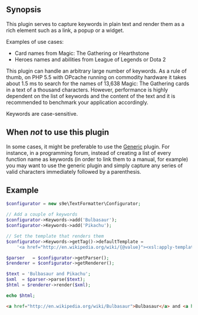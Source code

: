 ## Synopsis

This plugin serves to capture keywords in plain text and render them as a rich element such as a link, a popup or a widget.

Examples of use cases:

  * Card names from Magic: The Gathering or Hearthstone
  * Heroes names and abilities from League of Legends or Dota 2

This plugin can handle an arbitrary large number of keywords. As a rule of thumb, on PHP 5.5 with OPcache running on commodity hardware it takes about 1.5 ms to search for the names of 13,638 Magic: The Gathering cards in a text of a thousand characters. However, performance is highly dependent on the list of keywords and the content of the text and it is recommended to benchmark your application accordingly.

Keywords are case-sensitive.

## When *not* to use this plugin

In some cases, it might be preferable to use the [Generic](https://github.com/s9e/TextFormatter/tree/master/src/s9e/TextFormatter/Plugins/Generic) plugin. For instance, in a programming forum, instead of creating a list of every function name as keywords (in order to link them to a manual, for example) you may want to use the generic plugin and simply capture any series of valid characters immediately followed by a parenthesis.

## Example

```php
$configurator = new s9e\TextFormatter\Configurator;

// Add a couple of keywords
$configurator->Keywords->add('Bulbasaur');
$configurator->Keywords->add('Pikachu');

// Set the template that renders them
$configurator->Keywords->getTag()->defaultTemplate =
	'<a href="http://en.wikipedia.org/wiki/{@value}"><xsl:apply-templates/></a>';

$parser   = $configurator->getParser();
$renderer = $configurator->getRenderer();

$text = 'Bulbasaur and Pikachu';
$xml  = $parser->parse($text);
$html = $renderer->render($xml);

echo $html;
```
```html
<a href="http://en.wikipedia.org/wiki/Bulbasaur">Bulbasaur</a> and <a href="http://en.wikipedia.org/wiki/Pikachu">Pikachu</a>
```